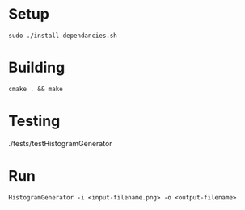 # Setup
`sudo ./install-dependancies.sh`

# Building
`cmake . && make`

# Testing
./tests/testHistogramGenerator

# Run
`HistogramGenerator -i <input-filename.png> -o <output-filename>`
